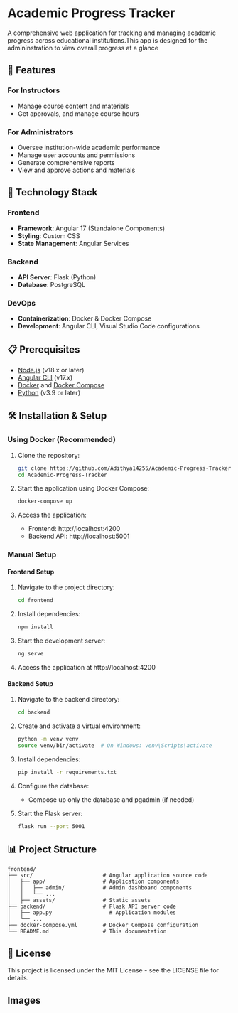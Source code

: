 # Academic Progress Tracker

A comprehensive web application for tracking and managing academic progress across educational institutions.This app is designed for the admininstration to view overall progress at a glance

## 🚀 Features

### For Instructors
- Manage course content and materials
- Get approvals, and manage course hours
  
### For Administrators
- Oversee institution-wide academic performance
- Manage user accounts and permissions
- Generate comprehensive reports
- View and approve actions and materials

## 🔧 Technology Stack

### Frontend
- **Framework**: Angular 17 (Standalone Components)
- **Styling**: Custom CSS
- **State Management**: Angular Services

### Backend
- **API Server**: Flask (Python)
- **Database**: PostgreSQL

### DevOps
- **Containerization**: Docker & Docker Compose
- **Development**: Angular CLI, Visual Studio Code configurations

## 📋 Prerequisites

- [Node.js](https://nodejs.org/) (v18.x or later)
- [Angular CLI](https://angular.io/cli) (v17.x)
- [Docker](https://www.docker.com/get-started) and [Docker Compose](https://docs.docker.com/compose/install/)
- [Python](https://www.python.org/downloads/) (v3.9 or later)

## 🛠️ Installation & Setup

### Using Docker (Recommended)

1. Clone the repository:
   ```bash
   git clone https://github.com/Adithya14255/Academic-Progress-Tracker.git
   cd Academic-Progress-Tracker
   ```

2. Start the application using Docker Compose:
   ```bash
   docker-compose up
   ```

3. Access the application:
   - Frontend: http://localhost:4200
   - Backend API: http://localhost:5001

### Manual Setup

#### Frontend Setup

1. Navigate to the project directory:
   ```bash
   cd frontend
   ```

2. Install dependencies:
   ```bash
   npm install
   ```

3. Start the development server:
   ```bash
   ng serve
   ```

4. Access the application at http://localhost:4200

#### Backend Setup

1. Navigate to the backend directory:
   ```bash
   cd backend
   ```

2. Create and activate a virtual environment:
   ```bash
   python -m venv venv
   source venv/bin/activate  # On Windows: venv\Scripts\activate
   ```

3. Install dependencies:
   ```bash
   pip install -r requirements.txt
   ```

4. Configure the database:
   - Compose up only the database and pgadmin (if needed)

5. Start the Flask server:
   ```bash
   flask run --port 5001
   ```

## 📊 Project Structure

```
frontend/
├── src/                      # Angular application source code
│   ├── app/                  # Application components
│   │   ├── admin/            # Admin dashboard components
│   │   └── ...
│   ├── assets/               # Static assets
├── backend/                  # Flask API server code
│   ├── app.py                  # Application modules
│   └── ...
├── docker-compose.yml        # Docker Compose configuration
└── README.md                 # This documentation
```


## 📜 License

This project is licensed under the MIT License - see the LICENSE file for details.

## Images
[](assets/home.png)
[](assets/1.png)
[](assets/2.png)
[](assets/3.png)

